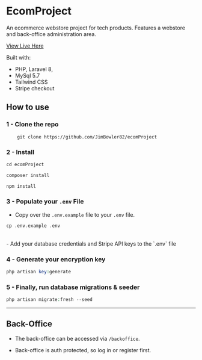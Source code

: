 # EcomProject

An ecommerce webstore project for tech products. Features a webstore and back-office administration area.

[View Live Here](http://ecomproject.herokuapp.com)

Built with:
- PHP, Laravel 8,
- MySql 5.7
- Tailwind CSS
- Stripe checkout

## How to use

### 1 - Clone the repo

```
    git clone https://github.com/JimBowler82/ecomProject
```

### 2 - Install 
```php
cd ecomProject
```
```php
composer install
```
```php
npm install
```
### 3 - Populate your `.env` File
- Copy over the `.env.example` file to your  `.env` file.
  
```php
cp .env.example .env
```
  <br>
- Add your database credentials and Stripe API keys to the `.env` file

### 4 - Generate your encryption key
```php
php artisan key:generate
```

### 5 - Finally, run database migrations & seeder
```php
php artisan migrate:fresh --seed
```

---

## Back-Office
- The back-office can be accessed via `/backoffice`.

- Back-office is auth protected, so log in or register first.
